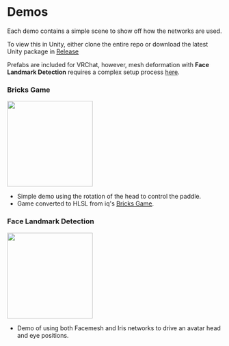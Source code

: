 # Demos

Each demo contains a simple scene to show off how the networks are used.

To view this in Unity, either clone the entire repo or download the latest Unity package in [Release](https://github.com/SCRN-VRC/3D-Face-Landmark-in-UnityCG-HLSL/releases)

Prefabs are included for VRChat, however, mesh deformation with **Face Landmark Detection** requires a complex setup process [here](https://github.com/SCRN-VRC/3D-Face-Landmark-in-UnityCG-HLSL#avatar-setup).

### Bricks Game
<img src="https://raw.githubusercontent.com/SCRN-VRC/3D-Face-Landmark-in-UnityCG-HLSL/main/Media/brickspreview.gif" height="200" align="middle"/>

- Simple demo using the rotation of the head to control the paddle.
- Game converted to HLSL from iq's [Bricks Game](https://www.shadertoy.com/view/MddGzf).

### Face Landmark Detection
<img src="https://raw.githubusercontent.com/SCRN-VRC/3D-Face-Landmark-in-UnityCG-HLSL/main/Media/bakapreview.gif" height="200" align="middle"/>

- Demo of using both Facemesh and Iris networks to drive an avatar head and eye positions.